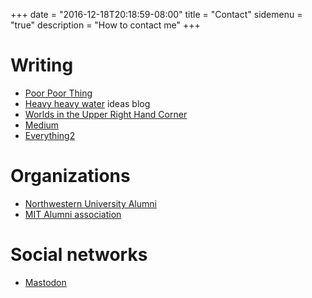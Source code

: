 +++
date = "2016-12-18T20:18:59-08:00"
title = "Contact"
sidemenu = "true"
description = "How to contact me"
+++

# Writing

* [Poor Poor Thing](https://poorpoorthing.com)
* [Heavy heavy water](https://t2o.blogspot.com) ideas blog
* [Worlds in the Upper Right Hand Corner](https://upperrh.wordpress.com)
* [Medium](https://rmagahiz.medium.com/)
* [Everything2](https://www.everything2.com/user/milkfish)

# Organizations

* [Northwestern University Alumni](https://www.alumni.northwestern.edu/)
* [MIT Alumni association](https://alum.mit.edu/index.html)

# Social networks
* <a rel="me" href="https://noc.social/@Zerofactorial">Mastodon</a>
